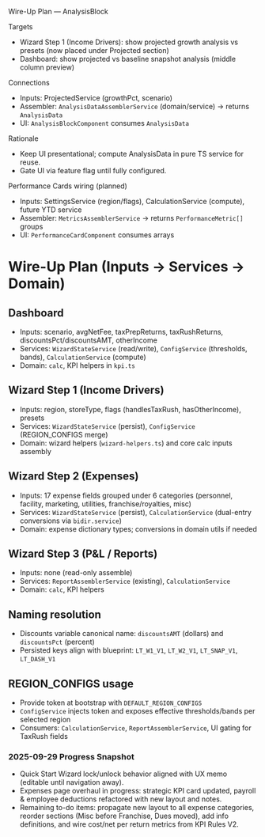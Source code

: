 Wire-Up Plan — AnalysisBlock

Targets

- Wizard Step 1 (Income Drivers): show projected growth analysis vs presets (now placed under Projected section)
- Dashboard: show projected vs baseline snapshot analysis (middle column preview)

Connections

- Inputs: ProjectedService (growthPct, scenario)
- Assembler: `AnalysisDataAssemblerService` (domain/service) → returns `AnalysisData`
- UI: `AnalysisBlockComponent` consumes `AnalysisData`

Rationale

- Keep UI presentational; compute AnalysisData in pure TS service for reuse.
- Gate UI via feature flag until fully configured.

Performance Cards wiring (planned)

- Inputs: SettingsService (region/flags), CalculationService (compute), future YTD service
- Assembler: `MetricsAssemblerService` → returns `PerformanceMetric[]` groups
- UI: `PerformanceCardComponent` consumes arrays

# Wire-Up Plan (Inputs → Services → Domain)

## Dashboard

- Inputs: scenario, avgNetFee, taxPrepReturns, taxRushReturns, discountsPct/discountsAMT, otherIncome
- Services: `WizardStateService` (read/write), `ConfigService` (thresholds, bands), `CalculationService` (compute)
- Domain: `calc`, KPI helpers in `kpi.ts`

## Wizard Step 1 (Income Drivers)

- Inputs: region, storeType, flags (handlesTaxRush, hasOtherIncome), presets
- Services: `WizardStateService` (persist), `ConfigService` (REGION_CONFIGS merge)
- Domain: wizard helpers (`wizard-helpers.ts`) and core calc inputs assembly

## Wizard Step 2 (Expenses)

- Inputs: 17 expense fields grouped under 6 categories (personnel, facility, marketing, utilities, franchise/royalties, misc)
- Services: `WizardStateService` (persist), `CalculationService` (dual-entry conversions via `bidir.service`)
- Domain: expense dictionary types; conversions in domain utils if needed

## Wizard Step 3 (P&L / Reports)

- Inputs: none (read-only assemble)
- Services: `ReportAssemblerService` (existing), `CalculationService`
- Domain: `calc`, KPI helpers

## Naming resolution

- Discounts variable canonical name: `discountsAMT` (dollars) and `discountsPct` (percent)
- Persisted keys align with blueprint: `LT_W1_V1`, `LT_W2_V1`, `LT_SNAP_V1`, `LT_DASH_V1`

## REGION_CONFIGS usage

- Provide token at bootstrap with `DEFAULT_REGION_CONFIGS`
- `ConfigService` injects token and exposes effective thresholds/bands per selected region
- Consumers: `CalculationService`, `ReportAssemblerService`, UI gating for TaxRush fields

### 2025-09-29 Progress Snapshot

- Quick Start Wizard lock/unlock behavior aligned with UX memo (editable until navigation away).
- Expenses page overhaul in progress: strategic KPI card updated, payroll & employee deductions refactored with new layout and notes.
- Remaining to-do items: propagate new layout to all expense categories, reorder sections (Misc before Franchise, Dues moved), add info definitions, and wire cost/net per return metrics from KPI Rules V2.

